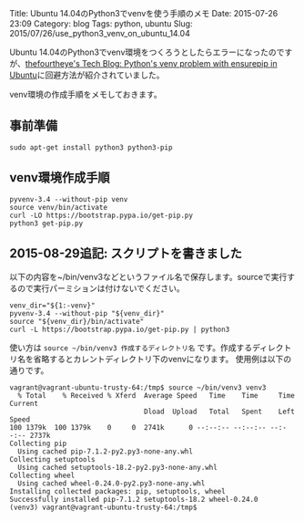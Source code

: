 Title: Ubuntu 14.04のPython3でvenvを使う手順のメモ
Date: 2015-07-26 23:09
Category: blog
Tags: python, ubuntu
Slug: 2015/07/26/use_python3_venv_on_ubuntu_14.04

Ubuntu 14.04のPython3でvenv環境をつくろうとしたらエラーになったのですが、[thefourtheye's Tech Blog: Python's venv problem with ensurepip in Ubuntu](http://www.thefourtheye.in/2014/12/Python-venv-problem-with-ensurepip-in-Ubuntu.html)に回避方法が紹介されていました。

venv環境の作成手順をメモしておきます。

## 事前準備

```
sudo apt-get install python3 python3-pip
```

## venv環境作成手順

```
pyvenv-3.4 --without-pip venv
source venv/bin/activate
curl -LO https://bootstrap.pypa.io/get-pip.py
python3 get-pip.py
```

## 2015-08-29追記: スクリプトを書きました

以下の内容を~/bin/venv3などというファイル名で保存します。sourceで実行するので実行パーミションは付けないでください。

```
venv_dir="${1:-venv}"
pyvenv-3.4 --without-pip "${venv_dir}"
source "${venv_dir}/bin/activate"
curl -L https://bootstrap.pypa.io/get-pip.py | python3
```

使い方は `source ~/bin/venv3 作成するディレクトリ名` です。作成するディレクトリ名を省略するとカレントディレクトリ下のvenvになります。
使用例は以下の通りです。

```
vagrant@vagrant-ubuntu-trusty-64:/tmp$ source ~/bin/venv3 venv3
  % Total    % Received % Xferd  Average Speed   Time    Time     Time  Current
                                 Dload  Upload   Total   Spent    Left  Speed
100 1379k  100 1379k    0     0  2741k      0 --:--:-- --:--:-- --:--:-- 2737k
Collecting pip
  Using cached pip-7.1.2-py2.py3-none-any.whl
Collecting setuptools
  Using cached setuptools-18.2-py2.py3-none-any.whl
Collecting wheel
  Using cached wheel-0.24.0-py2.py3-none-any.whl
Installing collected packages: pip, setuptools, wheel
Successfully installed pip-7.1.2 setuptools-18.2 wheel-0.24.0
(venv3) vagrant@vagrant-ubuntu-trusty-64:/tmp$
```
